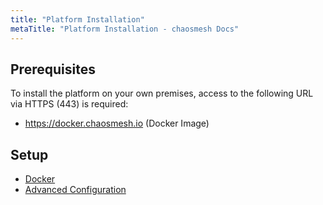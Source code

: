 ```yaml
---
title: "Platform Installation"
metaTitle: "Platform Installation - chaosmesh Docs"
---
```


## Prerequisites

To install the platform on your own premises, access to the following URL via HTTPS (443) is required:

* https://docker.chaosmesh.io (Docker Image)

## Setup

* [Docker](installation-platform/1-docker)
* [Advanced Configuration](installation-platform/3-advanced-configuration)
